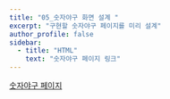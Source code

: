 ```yaml
---
title: "05_숫자야구 화면 설계 "
excerpt: "구현할 숫자야구 페이지를 미리 설계"
author_profile: false
sidebar:
  - title: "HTML"
    text: "숫자야구 페이지 링크"
---
```

<a href="https://ovenapp.io/project/7qR38rVVE8p9sZdHyALI4Y52lmtwHsrw#vHTiK" target="_blank">숫자야구 페이지</a>
